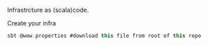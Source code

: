 Infrastrcture as (scala)code.

Create your infra
``` scala
sbt @wow.properties #download this file from root of this repo
```